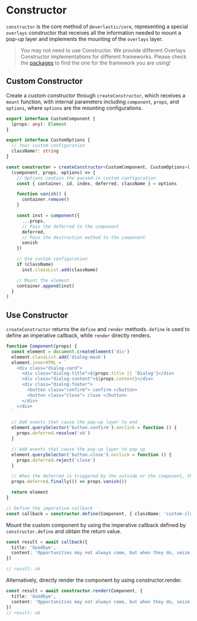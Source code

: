 # Constructor

`constructor` is the core method of `@overlastic/core`, representing a special `overlays` constructor that receives all the information needed to mount a pop-up layer and implements the mounting of the `overlays` layer.

> You may not need to use Constructor. We provide different Overlays Constructor implementations for different frameworks. Please check the [packages](/zh/core/guide/getting-started#packages) to find the one for the framework you are using!

## Custom Constructor

Create a custom constructor through `createConstructor`, which receives a `mount` function, with internal parameters including `component`, `props`, and `options`, where `options` are the mounting configurations.

```ts
export interface CustomComponent {
  (props: any): Element
}

export interface CustomOptions {
  // Your custom configuration
  className?: string
}

const constructor = createConstructor<CustomComponent, CustomOptions>(
  (component, props, options) => {
    // Options contain the passed-in custom configuration
    const { container, id, index, deferred, className } = options

    function vanish() {
      container.remove()
    }

    const inst = component({
      ...props,
      // Pass the deferred to the component
      deferred,
      // Pass the destruction method to the component
      vanish
    })

    // Use custom configuration
    if (className)
      inst.classList.add(className)

    // Mount the element
    container.append(inst)
  }
)
```

## Use Constructor

`createConstructor` returns the `define` and `render` methods. `define` is used to define an imperative callback, while `render` directly renders.

```ts
function Component(props) {
  const element = document.createElement('div')
  element.classList.add('dialog-mask')
  element.innerHTML = `
    <div class="dialog-card">
      <div class="dialog-title">${props.title || 'Dialog'}</div>
      <div class="dialog-content">${props.content}</div>
      <div class="dialog-footer">
        <button class="confirm"> confirm </button>
        <button class="close"> close </button>
      </div>
    </div>
  `

  // Add events that cause the pop-up layer to end
  element.querySelector('button.confirm').onclick = function () {
    props.deferred.resolve('ok')
  }

  // Add events that cause the pop-up layer to pop up
  element.querySelector('button.close').onclick = function () {
    props.deferred.reject('close')
  }

  // When the deferred is triggered by the outside or the component, the component should be destroyed.
  props.deferred.finally(() => props.vanish())

  return element
}

// Define the imperative callback
const callback = constructor.define(Component, { className: 'custom-class' })
```


Mount the custom component by using the imperative callback defined by `constructor.define` and obtain the return value.

```ts
const result = await callback({
  title: 'Goodbye',
  content: 'Opportunities may not always come, but when they do, seize them.'
})

// result: ok
```

Alternatively, directly render the component by using constructor.render.

```ts
const result = await constructor.render(Component, {
  title: 'Goodbye',
  content: 'Opportunities may not always come, but when they do, seize them.'
})
// result: ok
```